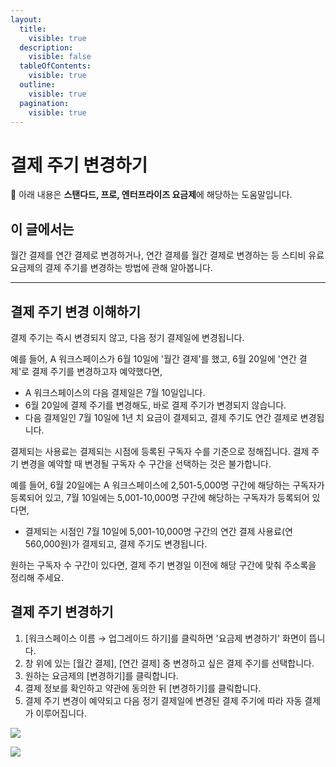 ```yaml
---
layout:
  title:
    visible: true
  description:
    visible: false
  tableOfContents:
    visible: true
  outline:
    visible: true
  pagination:
    visible: true
---
```


# 결제 주기 변경하기

💬 아래 내용은 **스탠다드, 프로, 엔터프라이즈 요금제**에 해당하는 도움말입니다.

## 이 글에서는

월간 결제를 연간 결제로 변경하거나, 연간 결제를 월간 결제로 변경하는 등 스티비 유료 요금제의 결제 주기를 변경하는 방법에 관해 알아봅니다.&#x20;

***

## 결제 주기 변경 이해하기 <a href="#h_01h1xrnqr0037avchewc6p2yjj" id="h_01h1xrnqr0037avchewc6p2yjj"></a>

결제 주기는 즉시 변경되지 않고, 다음 정기 결제일에 변경됩니다.

예를 들어, A 워크스페이스가 6월 10일에 '월간 결제'를 했고, 6월 20일에 '연간 결제'로 결제 주기를 변경하고자 예약했다면,

* A 워크스페이스의 다음 결제일은 7월 10일입니다.
* 6월 20일에 결제 주기를 변경해도, 바로 결제 주기가 변경되지 않습니다.
* 다음 결제일인 7월 10일에 1년 치 요금이 결제되고, 결제 주기도 연간 결제로 변경됩니다.

결제되는 사용료는 결제되는 시점에 등록된 구독자 수를 기준으로 정해집니다. 결제 주기 변경을 예약할 때 변경될 구독자 수 구간을 선택하는 것은 불가합니다.

예를 들어, 6월 20일에는 A 워크스페이스에 2,501-5,000명 구간에 해당하는 구독자가 등록되어 있고, 7월 10일에는 5,001-10,000명 구간에 해당하는 구독자가 등록되어 있다면,

* 결제되는 시점인 7월 10일에 5,001-10,000명 구간의 연간 결제 사용료(연 560,000원)가 결제되고, 결제 주기도 변경됩니다.

원하는 구독자 수 구간이 있다면, 결제 주기 변경일 이전에 해당 구간에 맞춰 주소록을 정리해 주세요.

&#x20;

## 결제 주기 변경하기 <a href="#h_01h1xrnww8dg58wyepf3zrcf5y" id="h_01h1xrnww8dg58wyepf3zrcf5y"></a>

1. \[워크스페이스 이름 → 업그레이드 하기]를 클릭하면 '요금제 변경하기' 화면이 뜹니다.
2. 창 위에 있는 \[월간 결제], \[연간 결제] 중 변경하고 싶은 결제 주기를 선택합니다.
3. 원하는 요금제의 \[변경하기]를 클릭합니다.
4. 결제 정보를 확인하고 약관에 동의한 뒤 \[변경하기]를 클릭합니다.
5. 결제 주기 변경이 예약되고 다음 정기 결제일에 변경된 결제 주기에 따라 자동 결제가 이루어집니다.

![](https://help.stibee.com/hc/article\_attachments/7896983122703)

![](https://help.stibee.com/hc/article\_attachments/7897038546191)
